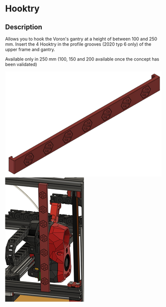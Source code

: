 # Hooktry

## Description
Allows you to hook the Voron's gantry at a height of between 100 and 250 mm.
Insert the 4 Hooktry in the profile grooves (2020 typ 6 only) of the upper frame and gantry.

Available only in 250 mm (100, 150 and 200 available once the concept has been validated)

![hooktry](https://github.com/Itzo1978/Voron-2.4/blob/main/VoronMods/Hooktry/Images/hooktry.png) ![hooktry](https://github.com/Itzo1978/Voron-2.4/blob/main/VoronMods/Hooktry/Images/hooktry_view.png)